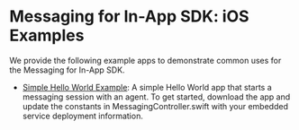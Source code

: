 # Messaging for In-App SDK: iOS Examples

We provide the following example apps to demonstrate common uses for the Messaging for In-App SDK.

- [Simple Hello World Example](./MessagingBasicExample/): A simple Hello World app that starts a messaging session with an agent. To get started, download the app and update the constants in MessagingController.swift with your embedded service deployment information.

